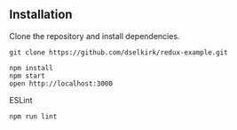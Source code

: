 
## Installation
Clone the repository and install dependencies.

```
git clone https://github.com/dselkirk/redux-example.git
```

```
npm install
npm start
open http://localhost:3000
```

ESLint
```
npm run lint
```
